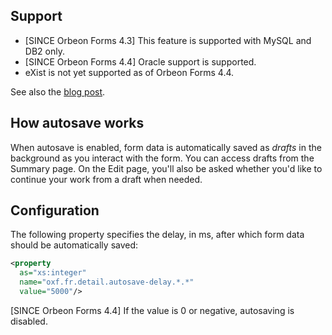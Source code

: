 ## Support

- [SINCE Orbeon Forms 4.3] This feature is supported with MySQL and DB2 only.
- [SINCE Orbeon Forms 4.4] Oracle support is supported.
- eXist is not yet supported as of Orbeon Forms 4.4.

See also the [blog post](http://blog.orbeon.com/2013/10/autosave.html).

## How autosave works

When autosave is enabled, form data is automatically saved as *drafts* in the background as you interact with the form. You can access drafts from the Summary page. On the Edit page, you'll also be asked whether you'd like to continue your work from a draft when needed.

## Configuration
The following property specifies the delay, in ms, after which form data should be automatically saved:

```xml
<property
  as="xs:integer"
  name="oxf.fr.detail.autosave-delay.*.*"
  value="5000"/>
```

[SINCE Orbeon Forms 4.4] If the value is 0 or negative, autosaving is disabled.
